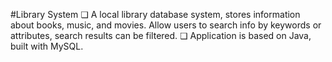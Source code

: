 #Library System
❏ A local library database system, stores information about books, music, and
movies. Allow users to search info by keywords or attributes, search results
can be filtered.
❏ Application is based on Java, built with MySQL.
